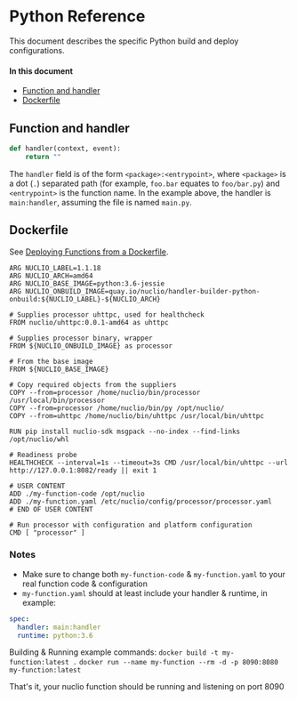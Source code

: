# Python Reference

This document describes the specific Python build and deploy configurations.

#### In this document

- [Function and handler](#function-and-handler)
- [Dockerfile](#dockerfile)

## Function and handler

```python
def handler(context, event):
    return ""
```

The `handler` field is of the form `<package>:<entrypoint>`, where `<package>` is a dot (`.`) separated path (for example, `foo.bar` equates to `foo/bar.py`) and `<entrypoint>` is the function name. In the example above, the handler is `main:handler`, assuming the file is named `main.py`.

## Dockerfile

See [Deploying Functions from a Dockerfile](/docs/tasks/deploy-functions-from-dockerfile.md).

```
ARG NUCLIO_LABEL=1.1.18
ARG NUCLIO_ARCH=amd64
ARG NUCLIO_BASE_IMAGE=python:3.6-jessie
ARG NUCLIO_ONBUILD_IMAGE=quay.io/nuclio/handler-builder-python-onbuild:${NUCLIO_LABEL}-${NUCLIO_ARCH}

# Supplies processor uhttpc, used for healthcheck
FROM nuclio/uhttpc:0.0.1-amd64 as uhttpc

# Supplies processor binary, wrapper
FROM ${NUCLIO_ONBUILD_IMAGE} as processor

# From the base image
FROM ${NUCLIO_BASE_IMAGE}

# Copy required objects from the suppliers
COPY --from=processor /home/nuclio/bin/processor /usr/local/bin/processor
COPY --from=processor /home/nuclio/bin/py /opt/nuclio/
COPY --from=uhttpc /home/nuclio/bin/uhttpc /usr/local/bin/uhttpc

RUN pip install nuclio-sdk msgpack --no-index --find-links /opt/nuclio/whl

# Readiness probe
HEALTHCHECK --interval=1s --timeout=3s CMD /usr/local/bin/uhttpc --url http://127.0.0.1:8082/ready || exit 1

# USER CONTENT
ADD ./my-function-code /opt/nuclio
ADD ./my-function.yaml /etc/nuclio/config/processor/processor.yaml
# END OF USER CONTENT

# Run processor with configuration and platform configuration
CMD [ "processor" ]
```

### Notes

- Make sure to change both `my-function-code` & `my-function.yaml` to your real function code & configuration
- `my-function.yaml` should at least include your handler & runtime, in example:
```yaml
spec:
  handler: main:handler
  runtime: python:3.6

```

Building & Running example commands:
`docker build -t my-function:latest .`
`docker run --name my-function --rm -d -p 8090:8080 my-function:latest`

That's it, your nuclio function should be running and listening on port 8090


